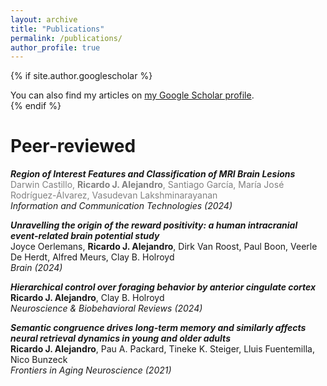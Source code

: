 ```yaml
---
layout: archive
title: "Publications"
permalink: /publications/
author_profile: true
---
```


{% if site.author.googlescholar %}
  <div class="wordwrap">You can also find my articles on <a href="{{site.author.googlescholar}}">my Google Scholar profile</a>.</div>
{% endif %}

<br>

Peer-reviewed
=====

***Region of Interest Features and Classification of MRI Brain Lesions***  
<span style="color:gray">Darwin Castillo, **Ricardo J. Alejandro**, Santiago García, María José Rodríguez-Álvarez, Vasudevan Lakshminarayanan</span>  
*Information and Communication Technologies (2024)* 
&nbsp; <!-- space between the icons -->
<a href="https://link.springer.com/chapter/10.1007/978-3-031-75431-9_4" target="_blank"><i class="fa fa-link" aria-hidden="true"></i></a>

***Unravelling the origin of the reward positivity: a human intracranial event-related brain potential study***  
Joyce Oerlemans, **Ricardo J. Alejandro**, Dirk Van Roost, Paul Boon, Veerle De Herdt, Alfred Meurs, Clay B. Holroyd  
*Brain (2024)*
&nbsp; <!-- space between the icons -->
<a href="https://academic.oup.com/brain/advance-article-abstract/doi/10.1093/brain/awae259/7727398" target="_blank"><i class="fa fa-link" aria-hidden="true"></i></a>

***Hierarchical control over foraging behavior by anterior cingulate cortex***  
**Ricardo J. Alejandro**, Clay B. Holroyd  
*Neuroscience & Biobehavioral Reviews (2024)*
&nbsp; <!-- space between the icons -->
<a href="https://www.sciencedirect.com/science/article/pii/S0149763424000927" target="_blank"><i class="fa fa-link" aria-hidden="true"></i></a>
&nbsp; <!-- space between the icons -->
<a href="../files/Alejandro_&_Holroyd_2024.pdf" target="_blank"><i class="fa fa-file-pdf" aria-hidden="true"></i></a>

***Semantic congruence drives long-term memory and similarly affects neural retrieval dynamics in young and older adults***  
**Ricardo J. Alejandro**, Pau A. Packard, Tineke K. Steiger, Lluis Fuentemilla, Nico Bunzeck  
*Frontiers in Aging Neuroscience (2021)* 
&nbsp; <!-- space between the icons -->
<a href="https://www.frontiersin.org/journals/aging-neuroscience/articles/10.3389/fnagi.2021.683908/full" target="_blank"><i class="fa fa-link" aria-hidden="true"></i></a>
&nbsp; <!-- space between the icons -->
<a href="../files/Alejandro_et_al_2021.pdf" target="_blank"><i class="fa fa-file-pdf" aria-hidden="true"></i></a>